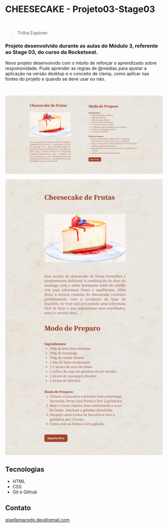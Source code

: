 # CHEESECAKE - Projeto03-Stage03

<br/>

> Trilha Explorer


### Projeto desenvolvido durante as aulas do Módulo 3, referente ao Stage 03, do curso da Rocketseat.

Novo projeto desenvolvido com o intuíto de reforçar o aprendizado sobre responsividade. 
Pude aprender as regras de @medias para ajustar a aplicação na versão desktop e o conceito de clamp, como aplicar nas fontes do projeto e quando se deve usar ou não.

<br/>

  ![preview](/image/Cheesecake.png)

  ![preview](/image/Cheesecake1.png)

## Tecnologias

- HTML
- CSS
- Git e Github

## Contato

gisellemacedo.dev@gmail.com
